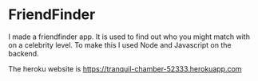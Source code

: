 # FriendFinder

I made a friendfinder app. It is used to find out who you might match with on a celebrity level. To make this I used Node and Javascript on the backend.

The heroku website is https://tranquil-chamber-52333.herokuapp.com
